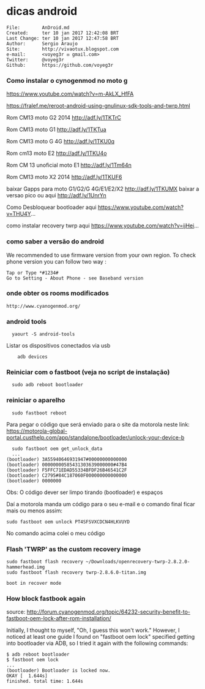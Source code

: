 # dicas android

    File:		 AnDroid.md
    Created:	 ter 10 jan 2017 12:42:08 BRT
    Last Change: ter 10 jan 2017 12:47:58 BRT
    Author:		 Sergio Araujo
    Site:		 http://vivaotux.blogspot.com
    e-mail:      <voyeg3r ✉ gmail.com>
    Twitter:	 @voyeg3r
    Github:      https://github.com/voyeg3r


### Como instalar o cynogenmod no moto g
https://www.youtube.com/watch?v=m-AkLX_HfFA

https://fralef.me/reroot-android-using-gnulinux-sdk-tools-and-twrp.html

Rom CM13 moto G2 2014 http://adf.ly/1TKTrC

Rom CM13 moto G1 http://adf.ly/1TKTua

Rom CM13 moto G 4G http://adf.ly/1TKU0q

Rom cm13 moto E2 http://adf.ly/1TKU4o

Rom CM 13 unoficial moto E1 http://adf.ly/1Tm64n

Rom CM13 moto X2 2014 http://adf.ly/1TKUF6

baixar Gapps para moto G1/G2/G 4G/E1/E2/X2 http://adf.ly/1TKUMX baixar a versao pico ou aqui http://adf.ly/1UnrYn

Como Desbloquear bootloader aqui https://www.youtube.com/watch?v=THU4Y...

como instalar recovery twrp aqui https://www.youtube.com/watch?v=ijHei...


### como saber a versão do android

We recommended to use firmware version from your own region.
To check phone version you can follow two way :

    Tap or Type *#1234#
    Go to Setting - About Phone - see Baseband version

### onde obter os rooms modificados

	http://www.cyanogenmod.org/

### android tools
      yaourt -S android-tools

Listar os dispositivos conectados via usb

        adb devices

### Reiniciar com o fastboot (veja no script de instalação)

      sudo adb reboot bootloader

### reiniciar o aparelho

      sudo fastboot reboot

Para pegar o código que será enviado para o site da motorola
neste link: https://motorola-global-portal.custhelp.com/app/standalone/bootloader/unlock-your-device-b

      sudo fastboot oem get_unlock_data
      ...
    (bootloader) 3A55940646931947#00000000000000
    (bootloader) 00000000585431303639000000#47B4
    (bootloader) F5FFC71EDAD55334BFDF26B46541C2F
    (bootloader) C2795#84C187060F000000000000000
    (bootloader) 0000000

Obs: O código dever ser limpo tirando (bootloader)  e espaços

Daí a motorola manda um código para o seu e-mail
e o comando final ficar mais ou menos assim:

    sudo fastboot oem unlock PT4SFSVXCDCN4HLKVUYD

No comando acima colei o meu código

### Flash 'TWRP' as the custom recovery image

    sudo fastboot flash recovery ~/Downloads/openrecovery-twrp-2.8.2.0-hammerhead.img
    sudo fastboot flash recovery twrp-2.8.6.0-titan.img

    boot in recover mode


### How block fastbook again

source: http://forum.cyanogenmod.org/topic/64232-security-benefit-to-fastboot-oem-lock-after-rom-installation/

Initially, I thought to myself, "Oh, I guess this won't work." However, I
noticed at least one guide I found on "fastboot oem lock" specified getting
into bootloader via ADB, so I tried it again with the following commands:

    $ adb reboot bootloader
    $ fastboot oem lock
    ...
    (bootloader) Bootloader is locked now.
    OKAY [  1.644s]
    finished. total time: 1.644s

